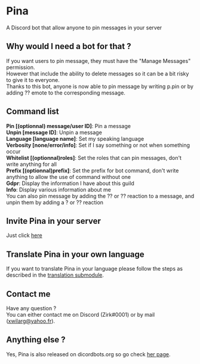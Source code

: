 # Pina
A Discord bot that allow anyone to pin messages in your server

## Why would I need a bot for that ?
If you want users to pin message, they must have the "Manage Messages" permission.<br/>
However that include the ability to delete messages so it can be a bit risky to give it to everyone.<br/>
Thanks to this bot, anyone is now able to pin message by writing p.pin or by adding ?? emote to the corresponding message.

## Command list
**Pin [(optionnal) message/user ID]**: Pin a message<br/>
**Unpin [message ID]**: Unpin a message<br/>
**Language [language name]**: Set my speaking language<br/>
**Verbosity [none/error/info]**: Set if I say something or not when something occur<br/>
**Whitelist [(optionnal)roles]**: Set the roles that can pin messages, don't write anything for all<br/>
**Prefix [(optionnal)prefix]**: Set the prefix for bot command, don't write anything to allow the use of command without one<br/>
**Gdpr**: Display the information I have about this guild<br/>
**Info**: Display various information about me<br/>
You can also pin message by adding the ?? or ?? reaction to a message, and unpin them by adding a ? or ?? reaction

## Invite Pina in your server
Just click [here](https://discordapp.com/oauth2/authorize?client_id=583314556848308261&permissions=10240&scope=bot)

## Translate Pina in your own language
If you want to translate Pina in your language please follow the steps as described in the [translation submodule](https://github.com/Xwilarg/Pina-translations/blob/master/CONTRIBUTING.md).

## Contact me
Have any question ?<br/>
You can either contact me on Discord (Zirk#0001) or by mail ([xwilarg@yahoo.fr](mailto:xwilarg@yahoo.fr)).

## Anything else ?
Yes, Pina is also released on dicordbots.org so go check [her page](https://discordbots.org/bot/583314556848308261).
